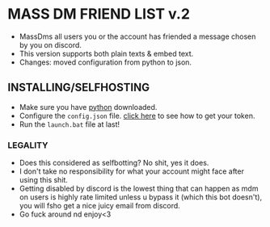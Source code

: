 # MASS DM FRIEND LIST v.2
- MassDms all users you or the account has friended a message chosen by you on discord.
- This version supports both plain texts & embed text.
- Changes: moved configuration from python to json.

## INSTALLING/SELFHOSTING
- Make sure you have [python](https://www.python.org/downloads/) downloaded.
- Configure the `config.json` file. [click here](https://www.youtube.com/watch?v=YEgFvgg7ZPI) to see how to get your token.
- Run the `launch.bat` file at last!

### LEGALITY
- Does this considered as selfbotting? No shit, yes it does.
- I don't take no responsibility for what your account might face after using this shit.
- Getting disabled by discord is the lowest thing that can happen as mdm on users is highly rate limited unless u bypass it (which this bot doesn't), you will fsho get a nice juicy email from discord.
- Go fuck around nd enjoy<3
